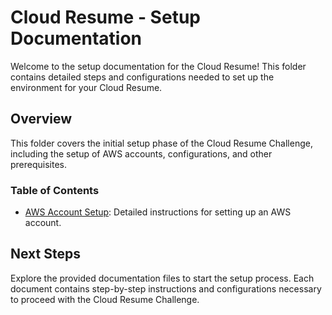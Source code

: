 # Cloud Resume - Setup Documentation

Welcome to the setup documentation for the Cloud Resume! This folder contains detailed steps and configurations needed to set up the environment for your Cloud Resume.

## Overview

This folder covers the initial setup phase of the Cloud Resume Challenge, including the setup of AWS accounts, configurations, and other prerequisites.

### Table of Contents

- [AWS Account Setup](aws-account-setup.md): Detailed instructions for setting up an AWS account.

## Next Steps

Explore the provided documentation files to start the setup process. Each document contains step-by-step instructions and configurations necessary to proceed with the Cloud Resume Challenge.
